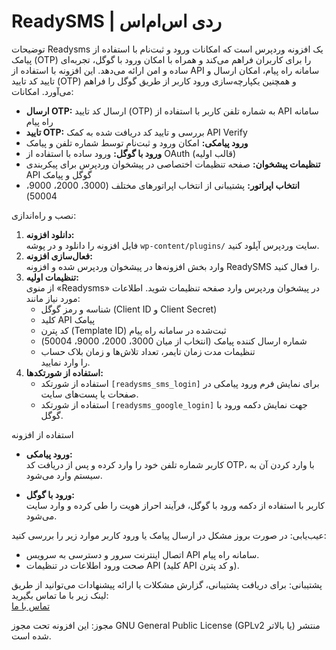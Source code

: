 # ReadySMS | ردی اس‌ام‌اس
توضیحات
Readysms یک افزونه وردپرس است که امکانات ورود و ثبت‌نام با استفاده از پیامک (OTP) را برای کاربران فراهم می‌کند و همراه با امکان ورود با گوگل، تجربه‌ای ساده و امن ارائه می‌دهد. این افزونه با استفاده از API سامانه راه پیام، امکان ارسال و تایید کد تایید (OTP) و همچنین یکپارچه‌سازی ورود کاربر از طریق گوگل را فراهم می‌آورد.
امکانات:
- **ارسال OTP:** ارسال کد تایید (OTP) به شماره تلفن کاربر با استفاده از API سامانه راه پیام
- **تایید OTP:** بررسی و تایید کد دریافت شده به کمک API Verify
- **ورود پیامکی:** امکان ورود و ثبت‌نام توسط شماره تلفن و پیامک
- **ورود با گوگل:** ورود ساده با استفاده از OAuth (قالب اولیه)
- **تنظیمات پیشخوان:** صفحه تنظیمات اختصاصی در پیشخوان وردپرس برای پیکربندی API گوگل و پیامک
- **انتخاب اپراتور:** پشتیبانی از انتخاب اپراتورهای مختلف (3000، 2000، 9000، 50004)

نصب و راه‌اندازی:

1. **دانلود افزونه:**  
   فایل افزونه را دانلود و در پوشه `wp-content/plugins/` سایت وردپرس آپلود کنید.
2. **فعال‌سازی افزونه:**  
   وارد بخش افزونه‌ها در پیشخوان وردپرس شده و افزونه ReadySMS را فعال کنید.
3. **تنظیمات اولیه:**  
   از منوی «Readysms» در پیشخوان وردپرس وارد صفحه تنظیمات شوید. اطلاعات مورد نیاز مانند:
   - شناسه و رمز گوگل (Client ID و Client Secret)
   - کلید API پیامک
   - کد پترن (Template ID) ثبت‌شده در سامانه راه پیام
   - شماره ارسال کننده پیامک (انتخاب از میان 3000، 2000، 9000، 50004)
   - تنظیمات مدت زمان تایمر، تعداد تلاش‌ها و زمان بلاک حساب  
   را وارد نمایید.
4. **استفاده از شورتکد‌ها:**  
   - استفاده از شورتکد `[readysms_sms_login]` برای نمایش فرم ورود پیامکی در صفحات یا پست‌های سایت.  
   - استفاده از شورتکد `[readysms_google_login]` جهت نمایش دکمه ورود با گوگل.

استفاده از افزونه
- **ورود پیامکی:**  
  کاربر شماره تلفن خود را وارد کرده و پس از دریافت کد OTP، با وارد کردن آن به سیستم وارد می‌شود.

- **ورود با گوگل:**  
  کاربر با استفاده از دکمه ورود با گوگل، فرآیند احراز هویت را طی کرده و وارد سایت می‌شود.

عیب‌یابی:
در صورت بروز مشکل در ارسال پیامک یا ورود کاربر موارد زیر را بررسی کنید:
- اتصال اینترنت سرور و دسترسی به سرویس API سامانه راه پیام.
- صحت ورود اطلاعات در تنظیمات API (کلید API و کد پترن).

پشتیبانی:
برای دریافت پشتیبانی، گزارش مشکلات یا ارائه پیشنهادات می‌توانید از طریق لینک زیر با ما تماس بگیرید:  
[تماس با ما](https://blog.msgway.com/contact/)

مجوز:
این افزونه تحت مجوز GNU General Public License (GPLv2 یا بالاتر) منتشر شده است.
